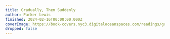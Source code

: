 ```yaml
---
title: Gradually, Then Suddenly
author: Parker Lewis
finished: 2024-02-16T00:00:00.000Z
coverImage: https://book-covers.nyc3.digitaloceanspaces.com/readings/gradually-then-suddenly-01.jpg
dropped: false
---
```


